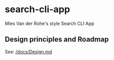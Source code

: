 # search-cli-app

Mies Van der Rohe's style Search CLI App

## Design principles and Roadmap

See: [/docs/Design.md](/docs/Design.md)